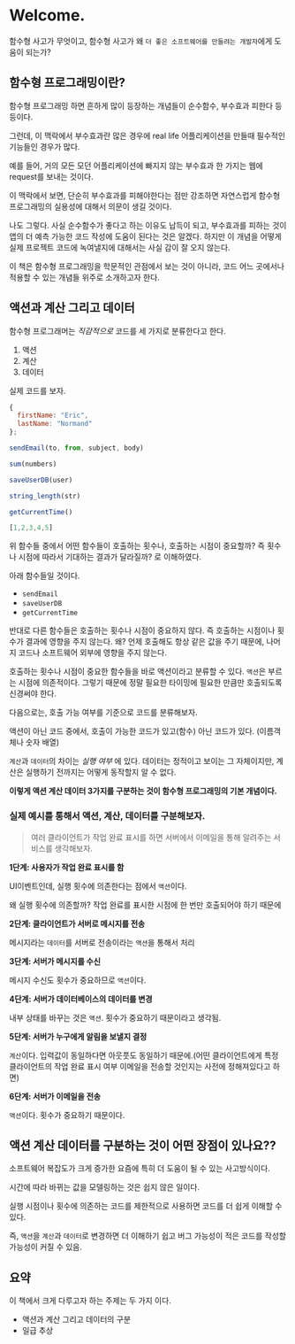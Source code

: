 # Welcome.

함수형 사고가 무엇이고, 함수형 사고가 왜 `더 좋은 소프트웨어를 만들려는 개발자`에게 도움이 되는가?

## 함수형 프로그래밍이란?

함수형 프로그래밍 하면 흔하게 많이 등장하는 개념들이 순수함수, 부수효과 피한다 등등이다.

그런데, 이 맥락에서 부수효과란 많은 경우에 real life 어플리케이션을 만들때 필수적인 기능들인 경우가 많다.

예를 들어, 거의 모든 모던 어플리케이션에 빠지지 않는 부수효과 한 가지는 웹에 request를 보내는 것이다.

이 맥락에서 보면, 단순히 부수효과를 피해야한다는 점만 강조하면 자연스럽게 함수형 프로그래밍의 실용성에 대해서 의문이 생길 것이다.

나도 그렇다. 사실 순수함수가 좋다고 하는 이유도 납득이 되고, 부수효과를 피하는 것이 앱의 더 예측 가능한 코드 작성에 도움이 된다는 것은 알겠다. 하지만 이 개념을 어떻게 실제 프로젝트 코드에 녹여낼지에 대해서는 사실 감이 잘 오지 않는다.

이 책은 함수형 프로그래밍을 학문적인 관점에서 보는 것이 아니라, 코드 어느 곳에서나 적용할 수 있는 개념들 위주로 소개하고자 한다.

## 액션과 계산 그리고 데이터

함수형 프로그래머는 _직감적으로_ 코드를 세 가지로 분류한다고 한다.

1. 액션
2. 계산
3. 데이터

실제 코드를 보자.

```javascript
{
  firstName: "Eric",
  lastName: "Normand"
};

sendEmail(to, from, subject, body)

sum(numbers)

saveUserDB(user)

string_length(str)

getCurrentTime()

[1,2,3,4,5]


```

위 함수들 중에서 어떤 함수들이 호출하는 횟수나, 호출하는 시점이 중요할까?
즉 횟수나 시점에 따라서 기대하는 결과가 달라질까? 로 이해하였다.

아래 함수들일 것이다.

- `sendEmail`
- `saveUserDB`
- `getCurrentTime`

반대로 다른 함수들은 호출하는 횟수나 시점이 중요하지 않다. 즉 호출하는 시점이나 횟수가 결과에 영향을 주지 않는다. 왜? 언제 호출해도 항상 같은 값을 주기 때문에, 나머지 코드나 소프트웨어 외부에 영향을 주지 않는다.

호출하는 횟수나 시점이 중요한 함수들을 바로 액션이라고 분류할 수 있다. `액션`은 부르는 시점에 의존적이다. 그렇기 때문에 정말 필요한 타이밍에 필요한 만큼만 호출되도록 신경써야 한다.

다음으로는, 호출 가능 여부를 기준으로 코드를 분류해보자.

액션이 아닌 코드 중에서, 호출이 가능한 코드가 있고(함수) 아닌 코드가 있다. (이름객체나 숫자 배열)

`계산`과 `데이터`의 차이는 _실행 여부_ 에 있다. 데이터는 정적이고 보이는 그 자체이지만, 계산은 실행하기 전까지는 어떻게 동작할지 알 수 없다.

**이렇게 액션 계산 데이터 3가지를 구분하는 것이 함수형 프로그래밍의 기본 개념이다.**

### 실제 예시를 통해서 액션, 계산, 데이터를 구분해보자.

> 여러 클라이언트가 작업 완료 표시를 하면 서버에서 이메일을 통해 알려주는 서비스를 생각해보자.

**1단계: 사용자가 작업 완료 표시를 함**

UI이벤트인데, 실행 횟수에 의존한다는 점에서 `액션`이다.

왜 실행 횟수에 의존할까? 작업 완료를 표시한 시점에 한 번만 호출되어야 하기 때문에

**2단계: 클라이언트가 서버로 메시지를 전송**

메시지라는 `데이터`를 서버로 전송이라는 `액션`을 통해서 처리

**3단계: 서버가 메시지를 수신**

메시지 수신도 횟수가 중요하므로 `액션`이다.

**4단계: 서버가 데이터베이스의 데이터를 변경**

내부 상태를 바꾸는 것은 `액션`. 횟수가 중요하기 때문이라고 생각됨.

**5단계: 서버가 누구에게 알림을 보낼지 결정**

`계산`이다. 입력값이 동일하다면 아웃풋도 동일하기 때문에.(어떤 클라이언트에게 특정 클라이언트의 작업 완료 표시 여부 이메일을 전송할 것인지는 사전에 정해져있다고 하면)

**6단계: 서버가 이메일을 전송**

`액션`이다. 횟수가 중요하기 때문이다.

## 액션 계산 데이터를 구분하는 것이 어떤 장점이 있나요??

소프트웨어 복잡도가 크게 증가한 요즘에 특히 더 도움이 될 수 있는 사고방식이다.

시간에 따라 바뀌는 값을 모델링하는 것은 쉽지 않은 일이다.

실행 시점이나 횟수에 의존하는 코드를 제한적으로 사용하면 코드를 더 쉽게 이해할 수 있다.

즉, `액션`을 `계산`과 `데이터`로 변경하면 더 이해하기 쉽고 버그 가능성이 적은 코드를 작성할 가능성이 커질 수 있음.

## 요약

이 책에서 크게 다루고자 하는 주제는 두 가지 이다.

- 액션과 계산 그리고 데이터의 구분
- 일급 추상
